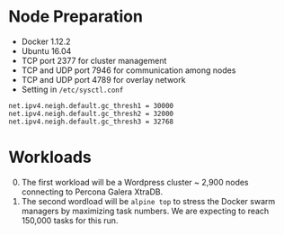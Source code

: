 # Node Preparation

  * Docker 1.12.2
  * Ubuntu 16.04
  * TCP port 2377 for cluster management
  * TCP and UDP port 7946 for communication among nodes
  * TCP and UDP port 4789 for overlay network
  * Setting in `/etc/sysctl.conf`
```
net.ipv4.neigh.default.gc_thresh1 = 30000
net.ipv4.neigh.default.gc_thresh2 = 32000
net.ipv4.neigh.default.gc_thresh3 = 32768
```

# Workloads

  0. The first workload will be a Wordpress cluster ~ 2,900 nodes connecting to Percona Galera XtraDB.
  0. The second wordload will be `alpine top` to stress the Docker swarm managers by maximizing task numbers. We are expecting to reach 150,000 tasks for this run.
